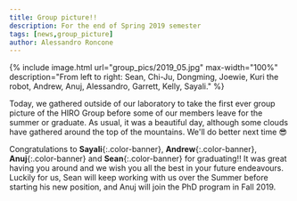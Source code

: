 ```yaml
---
title: Group picture!!
description: For the end of Spring 2019 semester
tags: [news,group_picture]
author: Alessandro Roncone
---
```


{% include image.html url="group_pics/2019_05.jpg" max-width="100%" description="From left to right: Sean, Chi-Ju, Dongming, Joewie, Kuri the robot, Andrew, Anuj, Alessandro, Garrett, Kelly, Sayali." %}

Today, we gathered outside of our laboratory to take the first ever group picture of the HIRO Group before some of our members leave for the summer or graduate.
As usual, it was a beautiful day, although some clouds have gathered around the top of the mountains. We'll do better next time :sunglasses:

Congratulations to **Sayali**{:.color-banner}, **Andrew**{:.color-banner}, **Anuj**{:.color-banner} and **Sean**{:.color-banner} for graduating!! It was great having you around and we wish you all the best in your future endeavours. Luckily for us, Sean will keep working with us over the Summer before starting his new position, and Anuj will join the PhD program in Fall 2019.
